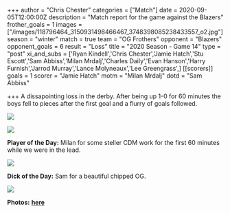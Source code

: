 +++
author = "Chris Chester"
categories = ["Match"]
date = 2020-09-05T12:00:00Z
description = "Match report for the game against the Blazers"
frother_goals = 1
images = ["/images/118796464_3150931498466467_3748398085238433557_o2.jpg"]
season = "winter"
match = true
team = "OG Frothers"
opponent = "Blazers"
opponent_goals = 6
result = "Loss"
title = "2020 Season - Game 14"
type = "post"
xi_and_subs = ['Ryan Kindell','Chris Chester','Jamie Hatch','Stu Escott','Sam Abbiss','Milan Mrdalj','Charles Daily','Evan Hanson','Harry Furnish','Jarrod Murray','Lance Molyneaux','Lee Greengrass',]
[[scorers]]
goals = 1
scorer = "Jamie Hatch"
motm = "Milan Mrdalj"
dotd = "Sam Abbiss"

+++
A dissapointing loss in the derby. After being up 1-0 for 60 minutes the boys fell to pieces after the first goal and a flurry of goals followed.

![](/images/118867938_3150930808466536_859710669650260602_o.jpg)

![](/images/118805532_3150931391799811_378029059053404884_o.jpg)

**Player of the Day:** Milan for some steller CDM work for the first 60 minutes while we were in the lead.

![](/images/118788047_3150930048466612_8021104760442189126_o.jpg)

**Dick of the Day:** Sam for a beautiful chipped OG.

![](/images/118904588_3150931591799791_6558984442796023495_o.jpg)

**Photos:** [**here**](https://www.facebook.com/NZSundayFootball/posts/3150935645132719)
